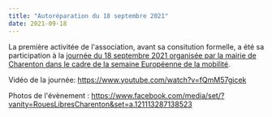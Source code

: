 ```yaml
---
title: "Autoréparation du 18 septembre 2021"
date: 2021-09-18
---
```


La première activitée de l'association, avant sa consitution formelle, a été sa participation à la [journée du 18 septembre 2021 organisée par la mairie de Charenton dans le cadre de la semaine Européenne de la mobilité](https://www.charenton.fr/actualites_evenements/pdf/2021_Bourse_aux_velos-21.pdf).

Vidéo de la journée: https://www.youtube.com/watch?v=fQmM57gicek

Photos de l'évènement : https://www.facebook.com/media/set/?vanity=RouesLibresCharenton&set=a.121113287138523

